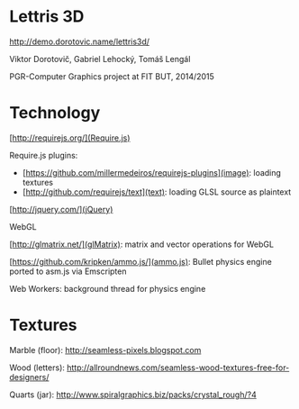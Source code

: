 
Lettris 3D 
===========

http://demo.dorotovic.name/lettris3d/

Viktor Dorotovič, Gabriel Lehocký, Tomáš Lengál

PGR-Computer Graphics project at FIT BUT, 2014/2015

Technology
=========
[http://requirejs.org/](Require.js)

Require.js plugins:
- [https://github.com/millermedeiros/requirejs-plugins](image): loading textures
- [http://github.com/requirejs/text](text): loading GLSL source as plaintext

[http://jquery.com/](jQuery)

WebGL

[http://glmatrix.net/](glMatrix): matrix and vector operations for WebGL

[https://github.com/kripken/ammo.js/](ammo.js): Bullet physics engine ported to asm.js via Emscripten

Web Workers: background thread for physics engine

Textures
========

Marble (floor): http://seamless-pixels.blogspot.com

Wood (letters): http://allroundnews.com/seamless-wood-textures-free-for-designers/

Quarts (jar): http://www.spiralgraphics.biz/packs/crystal_rough/?4
